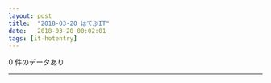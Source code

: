 ```yaml
---
layout: post
title:  "2018-03-20 はてぶIT"
date:   2018-03-20 00:02:01
tags: [it-hotentry]
---
```

0 件のデータあり

<hr>
